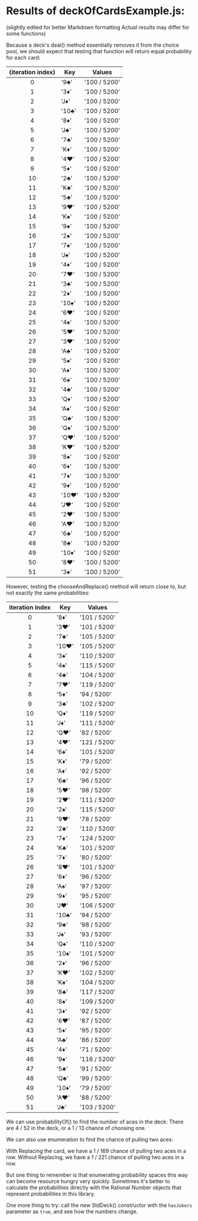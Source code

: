 # Results of deckOfCardsExample.js:

(slightly edited for better Markdown formatting Actual results may differ for some functions)

Because a deck's deal() method essentially removes it from the choice pool, we should expect that testing that function
will return equal probability for each card:

(iteration index) |  Key  |    Values
:---:|---|---
|         0         | '9♣'  | '100 / 5200' |
|         1         | '3♦'  | '100 / 5200' |
|         2         | 'J♦'  | '100 / 5200' |
|         3         | '10♣' | '100 / 5200' |
|         4         | '8♦'  | '100 / 5200' |
|         5         | 'J♣'  | '100 / 5200' |
|         6         | '7♣'  | '100 / 5200' |
|         7         | 'K♦'  | '100 / 5200' |
|         8         | '4♥'  | '100 / 5200' |
|         9         | '5♦'  | '100 / 5200' |
|        10         | '2♣'  | '100 / 5200' |
|        11         | 'K♣'  | '100 / 5200' |
|        12         | '5♣'  | '100 / 5200' |
|        13         | '9♥'  | '100 / 5200' |
|        14         | 'K♠'  | '100 / 5200' |
|        15         | '9♠'  | '100 / 5200' |
|        16         | '2♠'  | '100 / 5200' |
|        17         | '7♠'  | '100 / 5200' |
|        18         | 'J♠'  | '100 / 5200' |
|        19         | '4♦'  | '100 / 5200' |
|        20         | '7♥'  | '100 / 5200' |
|        21         | '3♣'  | '100 / 5200' |
|        22         | '2♦'  | '100 / 5200' |
|        23         | '10♠' | '100 / 5200' |
|        24         | '6♥'  | '100 / 5200' |
|        25         | '4♠'  | '100 / 5200' |
|        26         | '5♥'  | '100 / 5200' |
|        27         | '3♥'  | '100 / 5200' |
|        28         | 'A♣'  | '100 / 5200' |
|        29         | '5♠'  | '100 / 5200' |
|        30         | 'A♦'  | '100 / 5200' |
|        31         | '6♠'  | '100 / 5200' |
|        32         | '4♣'  | '100 / 5200' |
|        33         | 'Q♦'  | '100 / 5200' |
|        34         | 'A♠'  | '100 / 5200' |
|        35         | 'Q♣'  | '100 / 5200' |
|        36         | 'Q♠'  | '100 / 5200' |
|        37         | 'Q♥'  | '100 / 5200' |
|        38         | 'K♥'  | '100 / 5200' |
|        39         | '8♠'  | '100 / 5200' |
|        40         | '6♦'  | '100 / 5200' |
|        41         | '7♦'  | '100 / 5200' |
|        42         | '9♦'  | '100 / 5200' |
|        43         | '10♥' | '100 / 5200' |
|        44         | 'J♥'  | '100 / 5200' |
|        45         | '2♥'  | '100 / 5200' |
|        46         | 'A♥'  | '100 / 5200' |
|        47         | '6♣'  | '100 / 5200' |
|        48         | '8♣'  | '100 / 5200' |
|        49         | '10♦' | '100 / 5200' |
|        50         | '8♥'  | '100 / 5200' |
|        51         | '3♠'  | '100 / 5200' |

However, testing the chooseAndReplace() method will return close to, but not exactly the same probabilities:

iteration index |  Key  |    Values
:---:|---|---
|         0         | '8♦'  | '101 / 5200' |
|         1         | '3♥'  | '101 / 5200' |
|         2         | '7♣'  | '105 / 5200' |
|         3         | '10♥' | '105 / 5200' |
|         4         | '3♠'  | '110 / 5200' |
|         5         | '4♠'  | '115 / 5200' |
|         6         | '4♣'  | '104 / 5200' |
|         7         | '7♥'  | '119 / 5200' |
|         8         | '5♠'  | '94 / 5200'  |
|         9         | '3♣'  | '102 / 5200' |
|        10         | 'Q♦'  | '119 / 5200' |
|        11         | 'J♦'  | '111 / 5200' |
|        12         | 'Q♥'  | '82 / 5200'  |
|        13         | '4♥'  | '121 / 5200' |
|        14         | '6♠'  | '101 / 5200' |
|        15         | 'K♦'  | '79 / 5200'  |
|        16         | 'A♦'  | '92 / 5200'  |
|        17         | '6♣'  | '96 / 5200'  |
|        18         | '5♥'  | '98 / 5200'  |
|        19         | '2♥'  | '111 / 5200' |
|        20         | '2♠'  | '115 / 5200' |
|        21         | '9♥'  | '78 / 5200'  |
|        22         | '2♣'  | '110 / 5200' |
|        23         | '7♠'  | '124 / 5200' |
|        24         | 'K♣'  | '101 / 5200' |
|        25         | '7♦'  | '80 / 5200'  |
|        26         | '8♥'  | '101 / 5200' |
|        27         | '6♦'  | '96 / 5200'  |
|        28         | 'A♠'  | '97 / 5200'  |
|        29         | '9♦'  | '95 / 5200'  |
|        30         | 'J♥'  | '106 / 5200' |
|        31         | '10♣' | '94 / 5200'  |
|        32         | '9♣'  | '98 / 5200'  |
|        33         | 'J♠'  | '93 / 5200'  |
|        34         | 'Q♠'  | '110 / 5200' |
|        35         | '10♠' | '101 / 5200' |
|        36         | '2♦'  | '96 / 5200'  |
|        37         | 'K♥'  | '102 / 5200' |
|        38         | 'K♠'  | '104 / 5200' |
|        39         | '8♣'  | '117 / 5200' |
|        40         | '8♠'  | '109 / 5200' |
|        41         | '3♦'  | '92 / 5200'  |
|        42         | '6♥'  | '87 / 5200'  |
|        43         | '5♦'  | '95 / 5200'  |
|        44         | 'A♣'  | '86 / 5200'  |
|        45         | '4♦'  | '71 / 5200'  |
|        46         | '9♠'  | '116 / 5200' |
|        47         | '5♣'  | '91 / 5200'  |
|        48         | 'Q♣'  | '99 / 5200'  |
|        49         | '10♦' | '79 / 5200'  |
|        50         | 'A♥'  | '88 / 5200'  |
|        51         | 'J♣'  | '103 / 5200' |

We can use probabilityOf() to find the number of aces in the deck:
There are 4 / 52 in the deck, or a 1 / 13 chance of choosing one.

We can also use enumeration to find the chance of pulling two aces:

With Replacing the card, we have a 1 / 169 chance of pulling two aces in a row. Without Replacing, we have a 1 / 221
chance of pulling two aces in a row.

But one thing to remember is that enumerating probability spaces this way can become resource hungry very quickly.
Sometimes it's better to calculate the probabilities directly with the Rational Number objects that represent
probabilities in this library.

One more thing to try: call the new StdDeck() constructor with the `hasJokers` parameter as `true`, and see how the
numbers change.
